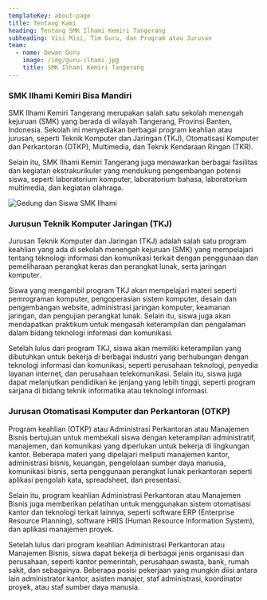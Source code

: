```yaml
---
templateKey: about-page
title: Tentang Kami
heading: Tentang SMK Ilhami Kemiri Tangerang
subheading: Visi Misi, Tim Guru, dan Program atau Jurusan
team:
  - name: Dewan Guru
    image: /img/guru-ilhami.jpg
    title: SMK Ilhami Kemiri Tangerang
---
```

### SMK Ilhami Kemiri Bisa Mandiri

SMK Ilhami Kemiri Tangerang merupakan salah satu sekolah menengah kejuruan (SMK) yang berada di wilayah Tangerang, Provinsi Banten, Indonesia. Sekolah ini menyediakan berbagai program keahlian atau jurusan, seperti Teknik Komputer dan Jaringan (TKJ), Otomatisasi Komputer dan Perkantoran (OTKP), Multimedia, dan Teknik Kendaraan Ringan (TKR).

Selain itu, SMK Ilhami Kemiri Tangerang juga menawarkan berbagai fasilitas dan kegiatan ekstrakurikuler yang mendukung pengembangan potensi siswa, seperti laboratorium komputer, laboratorium bahasa, laboratorium multimedia, dan kegiatan olahraga.

![Gedung dan Siswa SMK Ilhami](/img/ilhami-gedung-siswa.jpg "Gedung Sekolah, Lapangan dan Siswa SMK Ilhami")

### Jurusun Teknik Komputer Jaringan (TKJ)

Jurusan Teknik Komputer dan Jaringan (TKJ) adalah salah satu program keahlian yang ada di sekolah menengah kejuruan (SMK) yang mempelajari tentang teknologi informasi dan komunikasi terkait dengan penggunaan dan pemeliharaan perangkat keras dan perangkat lunak, serta jaringan komputer.

Siswa yang mengambil program TKJ akan mempelajari materi seperti pemrograman komputer, pengoperasian sistem komputer, desain dan pengembangan website, administrasi jaringan komputer, keamanan jaringan, dan pengujian perangkat lunak. Selain itu, siswa juga akan mendapatkan praktikum untuk mengasah keterampilan dan pengalaman dalam bidang teknologi informasi dan komunikasi.

Setelah lulus dari program TKJ, siswa akan memiliki keterampilan yang dibutuhkan untuk bekerja di berbagai industri yang berhubungan dengan teknologi informasi dan komunikasi, seperti perusahaan teknologi, penyedia layanan internet, dan perusahaan telekomunikasi. Selain itu, siswa juga dapat melanjutkan pendidikan ke jenjang yang lebih tinggi, seperti program sarjana di bidang teknik informatika atau teknologi informasi.

### Jurusan Otomatisasi Komputer dan Perkantoran (OTKP)

Program keahlian (OTKP) atau Administrasi Perkantoran atau Manajemen Bisnis bertujuan untuk membekali siswa dengan keterampilan administratif, manajemen, dan komunikasi yang diperlukan untuk bekerja di lingkungan kantor. Beberapa materi yang dipelajari meliputi manajemen kantor, administrasi bisnis, keuangan, pengelolaan sumber daya manusia, komunikasi bisnis, serta penggunaan perangkat lunak perkantoran seperti aplikasi pengolah kata, spreadsheet, dan presentasi.

Selain itu, program keahlian Administrasi Perkantoran atau Manajemen Bisnis juga memberikan pelatihan untuk menggunakan sistem otomatisasi kantor dan teknologi terkait lainnya, seperti software ERP (Enterprise Resource Planning), software HRIS (Human Resource Information System), dan aplikasi manajemen proyek.

Setelah lulus dari program keahlian Administrasi Perkantoran atau Manajemen Bisnis, siswa dapat bekerja di berbagai jenis organisasi dan perusahaan, seperti kantor pemerintah, perusahaan swasta, bank, rumah sakit, dan sebagainya. Beberapa posisi pekerjaan yang mungkin diisi antara lain administrator kantor, asisten manajer, staf administrasi, koordinator proyek, atau staf sumber daya manusia.